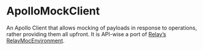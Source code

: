 # ApolloMockClient

An Apollo Client that allows mocking of payloads in response to operations, rather providing them all upfront. It is API-wise a port of [Relay’s RelayMocEnvironment](https://relay.dev/docs/guides/testing-relay-components/#relaymockenvironment-api-overview).
